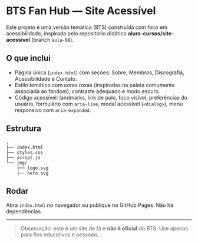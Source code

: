 # BTS Fan Hub — Site Acessível

Este projeto é uma versão temática (BTS) construída com foco em acessibilidade, inspirada pelo repositório didático **alura-cursos/site-acessivel** (branch `aula-08`).

## O que inclui
- Página única (`index.html`) com seções: Sobre, Membros, Discografia, Acessibilidade e Contato.
- Estilo temático com cores roxas (inspiradas na paleta comumente associada ao fandom), contraste adequado e modo escuro.
- Código acessível: landmarks, link de pulo, foco visível, preferências do usuário, formulário com `aria-live`, modal acessível (`<dialog>`), menu responsivo com `aria-expanded`.

## Estrutura
```
.
├── index.html
├── styles.css
├── script.js
└── img/
    ├── logo.svg
    ├── hero.svg
```

## Rodar
Abra `index.html` no navegador ou publique no GitHub Pages. Não há dependências.

---

> Observação: este é um site de fã e **não é oficial** do BTS. Use apenas para fins educativos e pessoais.

